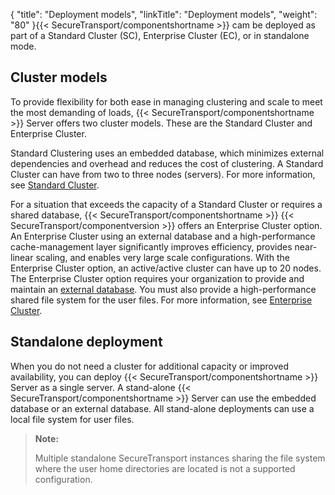 {
    "title": "Deployment models",
    "linkTitle": "Deployment models",
    "weight": "80"
}{{< SecureTransport/componentshortname  >}} cam be deployed as part of a Standard Cluster (SC), Enterprise Cluster (EC), or in standalone mode.

<span id="Clusteri"></span>

## Cluster models

To provide flexibility for both ease in managing clustering and scale to meet the most demanding of loads, {{< SecureTransport/componentshortname  >}} Server offers two cluster models. These are the Standard Cluster and Enterprise Cluster.

Standard Clustering uses an embedded database, which minimizes external dependencies and overhead and reduces the cost of clustering. A Standard Cluster can have from two to three nodes (servers). For more information, see [Standard Cluster](../../c_st_standardclustering#Standard_Clustering_3967700027_1013811).

For a situation that exceeds the capacity of a Standard Cluster or requires a shared database, {{< SecureTransport/componentshortname  >}} {{< SecureTransport/componentversion  >}} offers an Enterprise Cluster option. An Enterprise Cluster using an external database and a high-performance cache-management layer significantly improves efficiency, provides near-linear scaling, and enables very large scale configurations. With the Enterprise Cluster option, an active/active cluster can have up to 20 nodes. The Enterprise Cluster option requires your organization to provide and maintain an [external database](../r_st_axway_and_third-party_software_support#Database). You must also provide a high-performance shared file system for the user files. For more information, see [Enterprise Cluster](../../c_st_largeenterpriseclustering#Large_Enterprise_Clustering_2746683174_1079954).

## Standalone deployment

When you do not need a cluster for additional capacity or improved availability, you can deploy {{< SecureTransport/componentshortname  >}} Server as a single server. A stand-alone {{< SecureTransport/componentshortname  >}} Server can use the embedded database or an external database. All stand-alone deployments can use a local file system for user files.

> **Note:**
>
> Multiple standalone SecureTransport instances sharing the file system where the user home directories are located is not a supported configuration.
